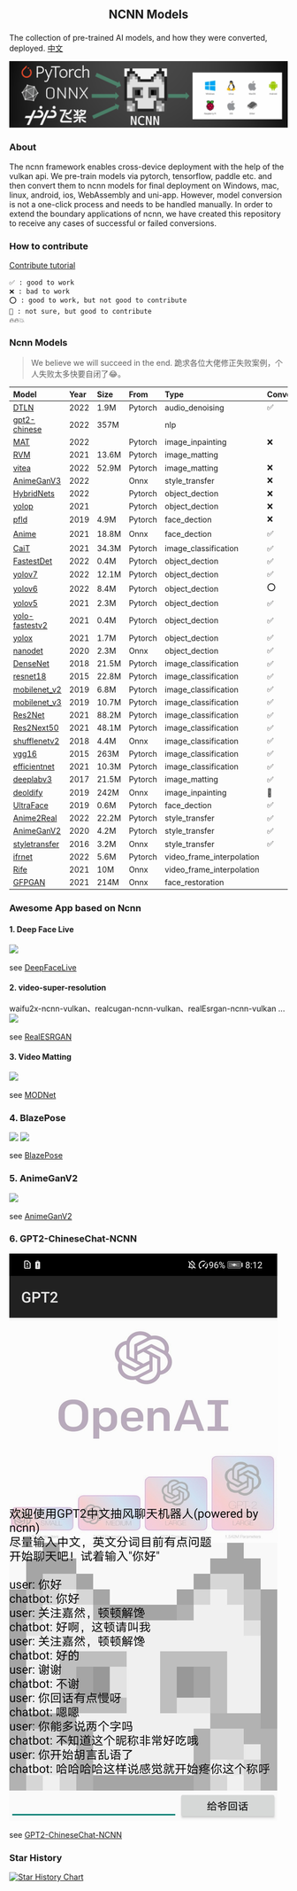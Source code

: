 ##  <p align="center"> NCNN Models </p>

The collection of pre-trained AI models, and how they were converted, deployed. [中文](README-CN.md)

![](docs/images/logo.png)

### About

The ncnn framework enables cross-device deployment with the help of the vulkan api. We pre-train models via pytorch, tensorflow, paddle etc. and then convert them to ncnn models for final deployment on Windows, mac, linux, android, ios, WebAssembly and uni-app. However, model conversion is not a one-click process and needs to be handled manually. In order to extend the boundary applications of ncnn, we have created this repository to receive any cases of successful or failed conversions.

### How to contribute

[Contribute tutorial](contribute.md)

	✅ : good to work
    ❌ : bad to work
    ⭕ : good to work, but not good to contribute
    🤔 : not sure, but good to contribute
    🔥🔥💥
### Ncnn Models

> We believe we will succeed in the end. 跪求各位大佬修正失败案例，个人失败太多快要自闭了😂。

| Model                                             | Year | Size  | From    | Type                      | Convert | NCNN | Hot  |
| :------------------------------------------------ | :--- | :---- | :------ | :------------------------ | :------ | :--- | :--- |
| [DTLN](audio_denoising/dtln)                      | 2022 | 1.9M  | Pytorch | audio_denoising           | ✅       | ✅    | 🔥    |
| [gpt2-chinese](nlp/gpt2-chinese)                  | 2022 | 357M  |         | nlp                       |         | ⭕    |      |
| [MAT](image_inpainting/mat)                       | 2022 |       | Pytorch | image_inpainting          | ❌       |      | 💥    |
| [RVM](image_matting/RVM)                          | 2021 | 13.6M | Pytorch | image_matting             |         | ✅    | 💥    |
| [vitea](image_matting/vitea)                      | 2022 | 52.9M | Pytorch | image_matting             | ❌       |      |      |
| [AnimeGanV3](style_transfer/animeganv3)           | 2022 |       | Onnx    | style_transfer            | ❌       |      | 🔥    |
| [HybridNets](object_dection/hybridnets)           | 2022 |       | Pytorch | object_dection            | ❌       |      |      |
| [yolop](object_dection/yolop)                     | 2021 |       | Pytorch | object_dection            | ❌       | 🤔    | 💥    |
| [pfld](face_dection/pfld)                         | 2019 | 4.9M  | Pytorch | face_dection              | ❌       | ✅    |      |
| [Anime](face_dection/Anime_Face)                  | 2021 | 18.8M | Onnx    | face_dection              | ✅       | ⭕    |      |
| [CaiT](image_classification/cait)                 | 2021 | 34.3M | Pytorch | image_classification      | ✅       |      |      |
| [FastestDet](object_dection/fastestdet)           | 2022 | 0.4M  | Pytorch | object_dection            | ✅       | ✅    | 💥    |
| [yolov7](object_dection/yolov7)                   | 2022 | 12.1M | Pytorch | object_dection            | ✅       | ✅    | 💥    |
| [yolov6](object_dection/yolov6)                   | 2022 | 8.4M  | Pytorch | object_dection            | ⭕       | ✅    |      |
| [yolov5](object_dection/yolov5)                   | 2021 | 2.3M  | Pytorch | object_dection            | ✅       | ✅    | 💥    |
| [yolo-fastestv2](object_dection/yolo-fastestv2)   | 2021 | 0.4M  | Pytorch | object_dection            | ✅       | ✅    | 💥    |
| [yolox](object_dection/yolox)                     | 2021 | 1.7M  | Pytorch | object_dection            | ✅       | ✅    |      |
| [nanodet](object_dection/nanodet)                 | 2020 | 2.3M  | Onnx    | object_dection            | ✅       | ✅    |      |
| [DenseNet](image_classification/denseNet)         | 2018 | 21.5M | Pytorch | image_classification      | ✅       | ✅    |      |
| [resnet18](image_classification/resnet18)         | 2015 | 22.8M | Pytorch | image_classification      | ✅       | ✅    |      |
| [mobilenet_v2](image_classification/mobilenet_v2) | 2019 | 6.8M  | Pytorch | image_classification      | ✅       | ✅    | 🔥    |
| [mobilenet_v3](image_classification/mobilenet_v3) | 2019 | 10.7M | Pytorch | image_classification      | ✅       | ✅    | 🔥    |
| [Res2Net](image_classification/res2net)           | 2021 | 88.2M | Pytorch | image_classification      | ✅       | ✅    |      |
| [Res2Next50](image_classification/res2next50)     | 2021 | 48.1M | Pytorch | image_classification      | ✅       | ✅    |      |
| [shufflenetv2](image_classification/shufflenetv2) | 2018 | 4.4M  | Onnx    | image_classification      | ✅       | ✅    |      |
| [vgg16](image_classification/vgg16)               | 2015 | 263M  | Pytorch | image_classification      | ✅       | ✅    |      |
| [efficientnet](image_classification/efficientnet) | 2021 | 10.3M | Pytorch | image_classification      | ✅       | ✅    | 🔥    |
| [deeplabv3](image_matting/deeplabv3)              | 2017 | 21.5M | Pytorch | image_matting             | ✅       | ✅    |      |
| [deoldify](image_inpainting/deoldify)             | 2019 | 242M  | Onnx    | image_inpainting          | 🤔       | ✅    | 🔥    |
| [UltraFace](face_dection/ultraface)               | 2019 | 0.6M  | Pytorch | face_dection              | ✅       | ✅    | 🔥    |
| [Anime2Real](style_transfer/anime2real)           | 2022 | 22.2M | Pytorch | style_transfer            | ✅       | ✅    |      |
| [AnimeGanV2](style_transfer/animeganv2)           | 2020 | 4.2M  | Pytorch | style_transfer            | ✅       | ✅    | 💥    |
| [styletransfer](style_transfer/styletransfer)     | 2016 | 3.2M  | Onnx    | style_transfer            | ✅       | ✅    |      |
| [ifrnet](Video_Frame_Interpolation/ifrnet)        | 2022 | 5.6M  | Pytorch | video_frame_interpolation |         | ✅    | 💥    |
| [Rife](Video_Frame_Interpolation/rife)            | 2021 | 10M   | Onnx    | video_frame_interpolation |         | ✅    |      |
| [GFPGAN](face_dection/GFPGAN)                     | 2021 | 214M  | Onnx    | face_restoration          |         | ✅    | 💥    |



### Awesome App based on Ncnn

####  1. Deep Face Live

![](https://github.com/gunpowder78/DeepFaceLive/raw/master/doc/deepfacelive_intro.png)

see [DeepFaceLive](https://github.com/gunpowder78/DeepFaceLive)

#### 2. video-super-resolution

waifu2x-ncnn-vulkan、realcugan-ncnn-vulkan、realEsrgan-ncnn-vulkan ...
![](https://github.com/Baiyuetribe/paper2gui/raw/main/docs/images/realESRGAN_RAM.png)

see [RealESRGAN](https://github.com/Baiyuetribe/paper2gui/blob/main/Video%20Super%20Resolution/RealESRGAN-GUI-RAM.md)

#### 3. Video Matting

![](https://github.com/ZHKKKe/MODNet/raw/master/doc/gif/homepage_demo.gif)

see [MODNet](https://github.com/Baiyuetribe/paper2gui/blob/main/VideoMatting/modnet_gui.md)

### 4. BlazePose
![](https://github.com/FeiGeChuanShu/ncnn_Android_BlazePose/raw/main/result.gif)
![](https://github.com/FeiGeChuanShu/ncnn_Android_BlazePose/raw/main/result_smoothing.gif)

see [BlazePose](https://github.com/FeiGeChuanShu/ncnn_Android_BlazePose)

### 5. AnimeGanV2

![](https://user-images.githubusercontent.com/26464535/142294796-54394a4a-a566-47a1-b9ab-4e715b901442.gif)

see [AnimeGanV2](https://github.com/Baiyuetribe/paper2gui/blob/main/Style%20Transfer/animegan_gui.md)

### 6. GPT2-ChineseChat-NCNN

![](https://github.com/EdVince/GPT2-ChineseChat-NCNN/raw/main/resources/android.jpg)

see [GPT2-ChineseChat-NCNN](https://github.com/EdVince/GPT2-ChineseChat-NCNN)

### Star History

[![Star History Chart](https://api.star-history.com/svg?repos=Baiyuetribe/ncnn-models&type=Date)](https://star-history.com/#Baiyuetribe/ncnn-models&Date)
